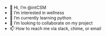 - 👋 Hi, I’m @intCSM
- 👀 I’m interested in wellness
- 🌱 I’m currently learning python
- 💞️ I’m looking to collaborate on my project
- 📫 How to reach me via slack, chime, or email

<!---
intCSM/intCSM is a ✨ special ✨ repository because its `README.md` (this file) appears on your GitHub profile.
You can click the Preview link to take a look at your changes.
--->
